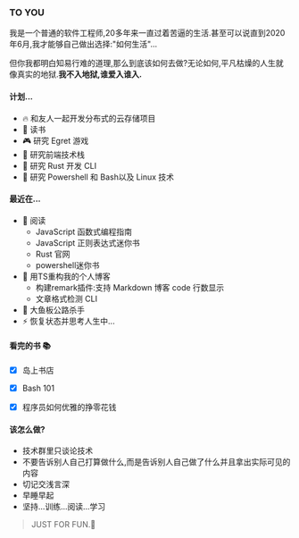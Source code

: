 ### TO YOU



我是一个普通的软件工程师,20多年来一直过着苦逼的生活.甚至可以说直到2020年6月,我才能够自己做出选择:"如何生活"...

但你我都明白知易行难的道理,那么到底该如何去做?无论如何,平凡枯燥的人生就像真实的地狱.**我不入地狱,谁爱入谁入.**



#### 计划...

- :fire: 和友人一起开发分布式的云存储项目
- :book: 读书
- :video_game: 研究 Egret 游戏
- :dart: 研究前端技术栈
- :dart: 研究 Rust 开发 CLI
- :dart: 研究 Powershell 和 Bash以及 Linux 技术



#### 最近在...

- :book:  阅读
  - JavaScript 函数式编程指南 
  - JavaScript 正则表达式迷你书 
  - Rust 官网
  - powershell迷你书
- :thinking:  用TS重构我的个人博客
  - 构建remark插件:支持 Markdown 博客 code 行数显示
  - 文章格式检测 CLI
- :medal_sports:  大鱼板公路杀手
- ⚡  恢复状态并思考人生中...



#### 看完的书 📚

- [x] 岛上书店
- [x] Bash 101
- [x] 程序员如何优雅的挣零花钱 



#### 该怎么做?

- 技术群里只谈论技术
- 不要告诉别人自己打算做什么,而是告诉别人自己做了什么并且拿出实际可见的内容
- 切记交浅言深
- 早睡早起
- 坚持...训练...阅读...学习






> JUST FOR FUN.:fu: 


